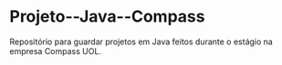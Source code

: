 # Projeto--Java--Compass
Repositório para guardar projetos em Java feitos durante o estágio na empresa Compass UOL.
